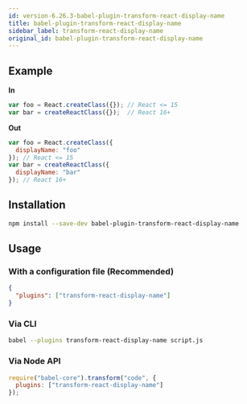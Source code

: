 ```yaml
---
id: version-6.26.3-babel-plugin-transform-react-display-name
title: babel-plugin-transform-react-display-name
sidebar_label: transform-react-display-name
original_id: babel-plugin-transform-react-display-name
---
```


## Example

**In**

```js
var foo = React.createClass({}); // React <= 15
var bar = createReactClass({});  // React 16+
```

**Out**

```js
var foo = React.createClass({
  displayName: "foo"
}); // React <= 15
var bar = createReactClass({
  displayName: "bar"
}); // React 16+
```

## Installation

```sh
npm install --save-dev babel-plugin-transform-react-display-name
```

## Usage

### With a configuration file (Recommended)

```json
{
  "plugins": ["transform-react-display-name"]
}
```

### Via CLI

```sh
babel --plugins transform-react-display-name script.js
```

### Via Node API

```javascript
require("babel-core").transform("code", {
  plugins: ["transform-react-display-name"]
});
```


